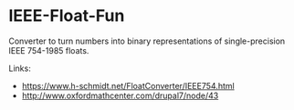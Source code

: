 # IEEE-Float-Fun
Converter to turn numbers into binary representations of single-precision IEEE 754-1985 floats.

Links:
* https://www.h-schmidt.net/FloatConverter/IEEE754.html
* http://www.oxfordmathcenter.com/drupal7/node/43
